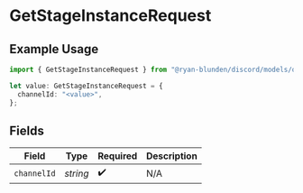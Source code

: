 # GetStageInstanceRequest

## Example Usage

```typescript
import { GetStageInstanceRequest } from "@ryan-blunden/discord/models/operations";

let value: GetStageInstanceRequest = {
  channelId: "<value>",
};
```

## Fields

| Field              | Type               | Required           | Description        |
| ------------------ | ------------------ | ------------------ | ------------------ |
| `channelId`        | *string*           | :heavy_check_mark: | N/A                |